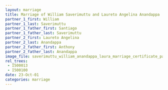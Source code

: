 ```yaml
---
layout: marriage
title: Marriage of William Saverimuttu and Laureto Angelina Anandappa
partner_1_first: William
partner_1_last: Saverimuttu
partner_1_father_first: Santiago
partner_1_father_last: Saverimuttu
partner_2_first: Laureto Angelina
partner_2_last: Anandappa
partner_2_father_first: Anthony
partner_2_father_last: Anandappa
image_file: saverimuttu_william_anandappa_laura_marriage_certificate_page_1128e
rel_trees:
 - I500013
 - I500100
date: 23-Oct-01
categories: marriage
---
```


